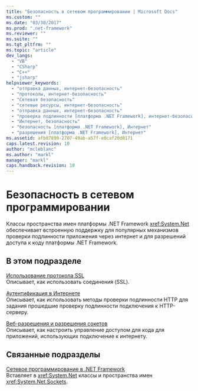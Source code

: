 ```yaml
---
title: "Безопасность в сетевом программировании | Microsoft Docs"
ms.custom: ""
ms.date: "03/30/2017"
ms.prod: ".net-framework"
ms.reviewer: ""
ms.suite: ""
ms.tgt_pltfrm: ""
ms.topic: "article"
dev_langs: 
  - "VB"
  - "CSharp"
  - "C++"
  - "jsharp"
helpviewer_keywords: 
  - "отправка данных, интернет-безопасность"
  - "протоколы, интернет-безопасность"
  - "Сетевая безопасность"
  - "сетевые ресурсы, интернет-безопасность"
  - "отправка данных, интернет-безопасность"
  - "проверка подлинности [платформа .NET Framework], интернет-безопасность"
  - "Интернет, безопасность"
  - "безопасность [платформа .NET Framework], Интернет"
  - "разрешения [платформа .NET Framework], Интернет"
ms.assetid: afb07899-2707-49ab-a57f-e0caf20d0171
caps.latest.revision: 10
author: "mcleblanc"
ms.author: "markl"
manager: "markl"
caps.handback.revision: 10
---
```

# Безопасность в сетевом программировании
Классы пространства имен платформы .NET Framework <xref:System.Net> обеспечивает встроенную поддержку для популярных механизмов проверки подлинности приложения через интернет и для разрешений доступа к коду платформы .NET Framework.  
  
## В этом подразделе  
 [Использование протокола SSL](../../../docs/framework/network-programming/using-secure-sockets-layer.md)  
 Описывает, как использовать соединения \(SSL\).  
  
 [Аутентификация в Интернете](../../../docs/framework/network-programming/internet-authentication.md)  
 Описывает, как использовать методы проверки подлинности HTTP для задания прошедшие проверку подлинности подключения к HTTP\-серверу.  
  
 [Веб\-разрешения и разрешения сокетов](../../../docs/framework/network-programming/web-and-socket-permissions.md)  
 Описывает, как настроить управление доступом для кода для приложений, использующих подключение к интернету.  
  
## Связанные подразделы  
 [Сетевое программирование в .NET Framework](../../../docs/framework/network-programming/index.md)  
 Вставляет в <xref:System.Net> классы и пространства имен <xref:System.Net.Sockets>.